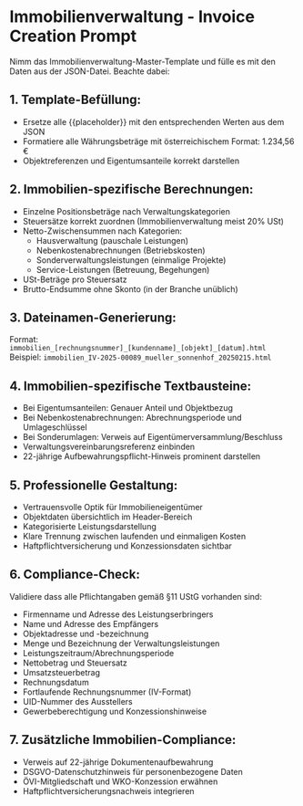 # Immobilienverwaltung - Invoice Creation Prompt

Nimm das Immobilienverwaltung-Master-Template und fülle es mit den Daten aus der JSON-Datei. 
Beachte dabei:

## 1. Template-Befüllung:
- Ersetze alle {{placeholder}} mit den entsprechenden Werten aus dem JSON
- Formatiere alle Währungsbeträge mit österreichischem Format: 1.234,56 €
- Objektreferenzen und Eigentumsanteile korrekt darstellen

## 2. Immobilien-spezifische Berechnungen:
- Einzelne Positionsbeträge nach Verwaltungskategorien
- Steuersätze korrekt zuordnen (Immobilienverwaltung meist 20% USt)
- Netto-Zwischensummen nach Kategorien:
  * Hausverwaltung (pauschale Leistungen)
  * Nebenkostenabrechnungen (Betriebskosten)
  * Sonderverwaltungsleistungen (einmalige Projekte)
  * Service-Leistungen (Betreuung, Begehungen)
- USt-Beträge pro Steuersatz
- Brutto-Endsumme ohne Skonto (in der Branche unüblich)

## 3. Dateinamen-Generierung:
Format: `immobilien_[rechnungsnummer]_[kundenname]_[objekt]_[datum].html`
Beispiel: `immobilien_IV-2025-00089_mueller_sonnenhof_20250215.html`

## 4. Immobilien-spezifische Textbausteine:
- Bei Eigentumsanteilen: Genauer Anteil und Objektbezug
- Bei Nebenkostenabrechnungen: Abrechnungsperiode und Umlageschlüssel
- Bei Sonderumlagen: Verweis auf Eigentümerversammlung/Beschluss
- Verwaltungsvereinbarungsreferenz einbinden
- 22-jährige Aufbewahrungspflicht-Hinweis prominent darstellen

## 5. Professionelle Gestaltung:
- Vertrauensvolle Optik für Immobilieneigentümer
- Objektdaten übersichtlich im Header-Bereich
- Kategorisierte Leistungsdarstellung
- Klare Trennung zwischen laufenden und einmaligen Kosten
- Haftpflichtversicherung und Konzessionsdaten sichtbar

## 6. Compliance-Check:
Validiere dass alle Pflichtangaben gemäß §11 UStG vorhanden sind:
- Firmenname und Adresse des Leistungserbringers
- Name und Adresse des Empfängers  
- Objektadresse und -bezeichnung
- Menge und Bezeichnung der Verwaltungsleistungen
- Leistungszeitraum/Abrechnungsperiode
- Nettobetrag und Steuersatz
- Umsatzsteuerbetrag
- Rechnungsdatum
- Fortlaufende Rechnungsnummer (IV-Format)
- UID-Nummer des Ausstellers
- Gewerbeberechtigung und Konzessionshinweise

## 7. Zusätzliche Immobilien-Compliance:
- Verweis auf 22-jährige Dokumentenaufbewahrung
- DSGVO-Datenschutzhinweis für personenbezogene Daten
- ÖVI-Mitgliedschaft und WKO-Konzession erwähnen
- Haftpflichtversicherungsnachweis integrieren